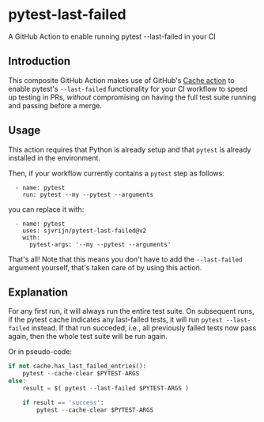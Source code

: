 # pytest-last-failed
A GitHub Action to enable running pytest --last-failed in your CI

## Introduction
This composite GitHub Action makes use of GitHub's [Cache action] to enable
pytest's `--last-failed` functionality for your CI workflow to speed up testing
in PRs, _without_ compromising on having the full test suite running and passing
before a merge.

## Usage
This action requires that Python is already setup and that `pytest` is already
installed in the environment.

Then, if your workflow currently contains a `pytest` step as follows:
```
  - name: pytest
    run: pytest --my --pytest --arguments
```

you can replace it with:
```
  - name: pytest
    uses: sjvrijn/pytest-last-failed@v2
    with:
      pytest-args: '--my --pytest --arguments'
```

That's all! Note that this means you don't have to add the `--last-failed`
argument yourself, that's taken care of by using this action.

## Explanation
For any first run, it will always run the entire test suite. On subsequent runs,
if the pytest cache indicates any last-failed tests, it will run `pytest
--last-failed` instead. If that run succeded, i.e., all previously failed tests
now pass again, then the whole test suite will be run again.

Or in pseudo-code:
```python
if not cache.has_last_failed_entries():
    pytest --cache-clear $PYTEST-ARGS
else:
    result = $( pytest --last-failed $PYTEST-ARGS )

    if result == 'success':
        pytest --cache-clear $PYTEST-ARGS
```


[Cache action]: https://github.com/actions/cache
